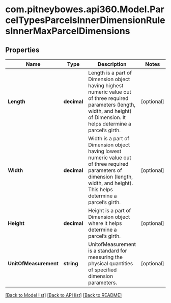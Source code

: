 # com.pitneybowes.api360.Model.ParcelTypesParcelsInnerDimensionRulesInnerMaxParcelDimensions

## Properties

Name | Type | Description | Notes
------------ | ------------- | ------------- | -------------
**Length** | **decimal** | Length is a part of Dimension object having highest numeric value out of three required parameters (length, width, and height) of Dimension. It helps determine a parcel’s girth. | [optional] 
**Width** | **decimal** | Width is a part of Dimension object having lowest numeric value out of three required parameters of dimension (length, width, and height). This helps determine a parcel’s girth. | [optional] 
**Height** | **decimal** | Height is a part of Dimension object where it helps determine a parcel’s girth. | [optional] 
**UnitOfMeasurement** | **string** | UnitofMeasurement is a standard for measuring the physical quantities of specified dimension parameters. | [optional] 

[[Back to Model list]](../../README.md#documentation-for-models) [[Back to API list]](../../README.md#documentation-for-api-endpoints) [[Back to README]](../../README.md)

